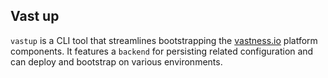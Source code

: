 Vast up
---

`vastup` is a CLI tool that streamlines bootstrapping the [vastness.io](http://vastness.io) platform components.
It features a `backend` for persisting related configuration and can deploy and bootstrap on various
environments.  